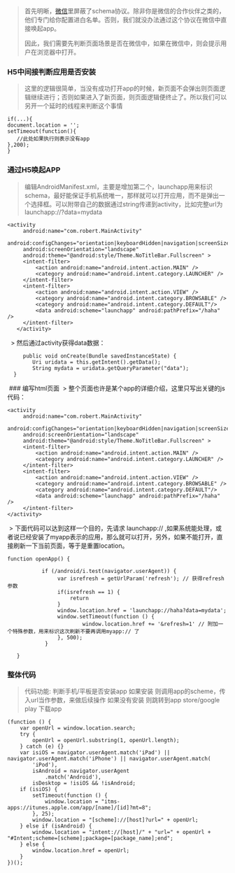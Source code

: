 > 首先明晰，[微信](http://lib.csdn.net/base/wechat)里屏蔽了schema协议。除非你是微信的合作伙伴之类的，他们专门给你配置进白名单。否则，我们就没办法通过这个协议在微信中直接唤起app。
>
> 因此，我们需要先判断页面场景是否在微信中，如果在微信中，则会提示用户在浏览器中打开。

### H5中间接判断应用是否安装

> 这里的逻辑很简单，当没有成功打开app的时候，新页面不会弹出则页面逻辑继续进行；否则如果进入了新页面，则页面逻辑便终止了。所以我们可以另开一个延时的线程来判断这个事情

```
if(...){
document.location = '';
setTimeout(function(){
   //此处如果执行则表示没有app
},200);
}
```


### 通过H5唤起APP

> 编辑AndroidManifest.xml，主要是增加第二个<intent-filter>，launchapp用来标识schema，最好能保证手机系统唯一，那样就可以打开应用，而不是弹出一个选择框。可以附带自己的数据通过string传递到activity，比如完整url为 launchapp://?data=mydata

```
<activity    
     android:name="com.robert.MainActivity"    
     android:configChanges="orientation|keyboardHidden|navigation|screenSize"    
     android:screenOrientation="landscape"    
     android:theme="@android:style/Theme.NoTitleBar.Fullscreen" >    
     <intent-filter>    
         <action android:name="android.intent.action.MAIN" />    
         <category android:name="android.intent.category.LAUNCHER" />    
     </intent-filter>    
     <intent-filter>    
         <action android:name="android.intent.action.VIEW" />    
         <category android:name="android.intent.category.BROWSABLE" />    
         <category android:name="android.intent.category.DEFAULT"/>    
         <data android:scheme="launchapp" android:pathPrefix="/haha" />    
     </intent-filter>    
   </activity>   
```


  > 然后通过activity获得data数据：

   ``` 
     public void onCreate(Bundle savedInstanceState) {             
     	Uri uridata = this.getIntent().getData();             
     	String mydata = uridata.getQueryParameter("data");            
     }  
   ```


 ### 编写html页面 
 > 整个页面也许是某个app的详细介绍，这里只写出关键的js代码：

```
<activity  
     android:name="com.robert.MainActivity"    
     android:configChanges="orientation|keyboardHidden|navigation|screenSize"    
     android:screenOrientation="landscape"    
     android:theme="@android:style/Theme.NoTitleBar.Fullscreen" >    
     <intent-filter>    
         <action android:name="android.intent.action.MAIN" />    
         <category android:name="android.intent.category.LAUNCHER" />    
     </intent-filter>    
     <intent-filter>    
         <action android:name="android.intent.action.VIEW" />    
         <category android:name="android.intent.category.BROWSABLE" />    
         <category android:name="android.intent.category.DEFAULT"/>    
         <data android:scheme="launchapp" android:pathPrefix="/haha" />    
     </intent-filter>    
</activity>   
```

 > 下面代码可以达到这样一个目的，先请求 launchapp:// ,如果系统能处理，或者说已经安装了myapp表示的应用，那么就可以打开，另外，如果不能打开，直接刷新一下当前页面，等于是重置location。

```
function openApp() {    
       
           if (/android/i.test(navigator.userAgent)) {    
                var isrefresh = getUrlParam('refresh'); // 获得refresh参数    
                if(isrefresh == 1) {    
                    return    
                }    
                window.location.href = 'launchapp://haha?data=mydata';    
                window.setTimeout(function () {    
                        window.location.href += '&refresh=1' // 附加一个特殊参数，用来标识这次刷新不要再调用myapp:// 了    
                }, 500);    
            }    
       
   }  

```

###  整体代码

> 代码功能: 判断手机/平板是否安装app 如果安装 则调用app的scheme，传入url当作参数，来做后续操作 如果没有安装 则跳转到app store/google play 下载app


```
(function () {
    var openUrl = window.location.search;
    try {
        openUrl = openUrl.substring(1, openUrl.length);
    } catch (e) {}
    var isiOS = navigator.userAgent.match('iPad') || navigator.userAgent.match('iPhone') || navigator.userAgent.match(
        'iPod'),
        isAndroid = navigator.userAgent
            .match('Android'),
        isDesktop = !isiOS && !isAndroid;
    if (isiOS) {
        setTimeout(function () {
            window.location = "itms-apps://itunes.apple.com/app/[name]/[id]?mt=8";
        }, 25);
        window.location = "[scheme]://[host]?url=" + openUrl;
    } else if (isAndroid) {
        window.location = "intent://[host]/" + "url=" + openUrl + "#Intent;scheme=[scheme];package=[package_name];end";
    } else {
        window.location.href = openUrl;
    }
})();
```